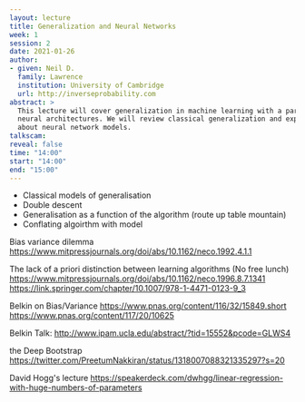 ```yaml
---
layout: lecture
title: Generalization and Neural Networks
week: 1
session: 2
date: 2021-01-26
author:
- given: Neil D.
  family: Lawrence
  institution: University of Cambridge
  url: http://inverseprobability.com
abstract: >
  This lecture will cover generalization in machine learning with a particular focus on
  neural architectures. We will review classical generalization and explore what's different
  about neural network models.
talkscam:
reveal: false
time: "14:00"
start: "14:00"
end: "15:00"
---
```


* Classical models of generalisation
* Double descent
* Generalisation as a function of the algorithm (route up table mountain)
* Conflating algoirthm with model



Bias variance dilemma
<https://www.mitpressjournals.org/doi/abs/10.1162/neco.1992.4.1.1>

The lack of a priori distinction between learning algorithms (No free lunch)
<https://www.mitpressjournals.org/doi/abs/10.1162/neco.1996.8.7.1341>
<https://link.springer.com/chapter/10.1007/978-1-4471-0123-9_3>

Belkin on Bias/Variance
<https://www.pnas.org/content/116/32/15849.short>
<https://www.pnas.org/content/117/20/10625>

Belkin Talk: <http://www.ipam.ucla.edu/abstract/?tid=15552&pcode=GLWS4>


the Deep Bootstrap
https://twitter.com/PreetumNakkiran/status/1318007088321335297?s=20


David Hogg's lecture
https://speakerdeck.com/dwhgg/linear-regression-with-huge-numbers-of-parameters
